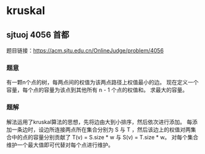 # kruskal

## sjtuoj 4056 首都
题目链接：https://acm.sjtu.edu.cn/OnlineJudge/problem/4056
### 题意
有一颗n个点的树，每两点间的权值为该两点路径上权值最小的边。
现在定义一个容量，每个点的容量为该点到其他所有 n - 1 个点的权值和。
求最大的容量。
### 题解
解法运用了kruskal算法的思想，先将边由大到小排序，然后依次进行添加。
每添加一条边时，设边所连接两点所在集合分别为 S 与 T ，然后该边上的权值对两集合中的点的容量分别贡献了 T(v) = S.size * w 与 S(v) = T.size * w。
对每个集合维护一个最大值即可代替对每个点进行维护。
